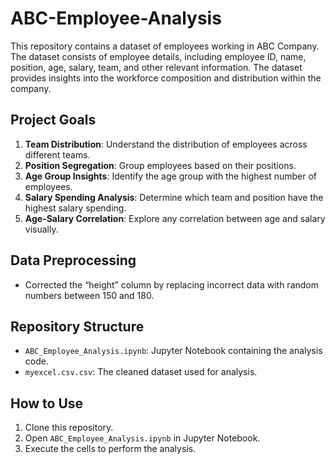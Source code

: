 # ABC-Employee-Analysis
This repository contains a dataset of employees working in ABC Company. The dataset consists of employee details, including employee ID, name, position, age, salary, team, and other relevant information. The dataset provides insights into the workforce composition and distribution within the company.

## Project Goals

1. **Team Distribution**: Understand the distribution of employees across different teams.
2. **Position Segregation**: Group employees based on their positions.
3. **Age Group Insights**: Identify the age group with the highest number of employees.
4. **Salary Spending Analysis**: Determine which team and position have the highest salary spending.
5. **Age-Salary Correlation**: Explore any correlation between age and salary visually.

## Data Preprocessing

- Corrected the “height” column by replacing incorrect data with random numbers between 150 and 180.

## Repository Structure

- `ABC_Employee_Analysis.ipynb`: Jupyter Notebook containing the analysis code.
- `myexcel.csv.csv`: The cleaned dataset used for analysis.

## How to Use

1. Clone this repository.
2. Open `ABC_Employee_Analysis.ipynb` in Jupyter Notebook.
3. Execute the cells to perform the analysis.
